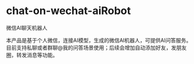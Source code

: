 # chat-on-wechat-aiRobot  

微信AI聊天机器人  

本产品是基于个人微信，连接AI模型，生成的微信AI机器人，可提供AI问答服务。目前支持私聊或者群聊@我的问答场景使用；后续会增加自动添加好友，发朋友圈，转发消息等功能。 
